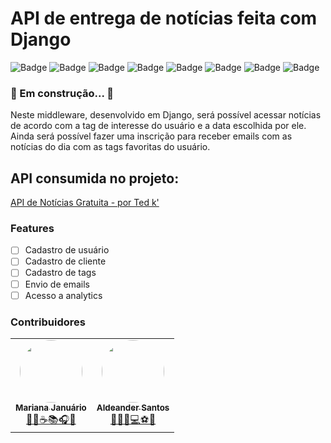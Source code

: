 # API de entrega de notícias feita com Django

![Badge](https://img.shields.io/github/last-commit/Marianadlj/API-Noticias-Django)
![Badge](https://img.shields.io/github/contributors/Marianadlj/API-Noticias-Django)
![Badge](https://img.shields.io/github/issues/Marianadlj/API-Noticias-Django)
![Badge](https://img.shields.io/github/issues-pr-raw/Marianadlj/API-Noticias-Django)
![Badge](https://img.shields.io/github/issues-pr-closed-raw/Marianadlj/API-Noticias-Django)
![Badge](https://img.shields.io/badge/Python%20Version-3.11.1-green)
![Badge](https://img.shields.io/badge/Django%20version-4.1.5-green)
![Badge](https://img.shields.io/badge/PostgreSQL%20Version-15.1-blueviolet)

### 🚧 Em construção... 🚧

Neste middleware, desenvolvido em Django, será possível acessar notícias de acordo com a tag de interesse do usuário e a data escolhida por ele. Ainda será possível fazer uma inscrição para receber emails com as notícias do dia com as tags favoritas do usuário. 

## API consumida no projeto:

[API de Notícias Gratuita - por Ted k'](https://apinoticias.tedk.com.br/)

### Features

- [ ] Cadastro de usuário
- [ ] Cadastro de cliente
- [ ] Cadastro de tags
- [ ] Envio de emails
- [ ] Acesso a analytics

### Contribuidores
<table>
  <tr>
    <td align="center"><a href="https://www.linkedin.com/in/marianalimajanu%C3%A1rio/"><img style="border-radius: 50%;" src="https://avatars.githubusercontent.com/u/77897836?v=4" width="100px;" alt=""/><br /><sub><b>Mariana Januário</b></sub></a><br /><a href="https://www.linkedin.com/in/marianalimajanu%C3%A1rio/" title="Mariana">👩‍💻☕📚🎧🍁</a></td>
    <td align="center"><a href="https://www.linkedin.com/in/aldeander-santos-601301135/"><img style="border-radius: 50%;" src="https://avatars.githubusercontent.com/u/65050933?v=4" width="100px;" alt=""/><br /><sub><b>Aldeander Santos</b></sub></a><br /><a href="https://www.linkedin.com/in/aldeander-santos-601301135/" title="Aldeander">👨‍💻🐍💻⚽🌌</a></td>
  </tr>
</table>
